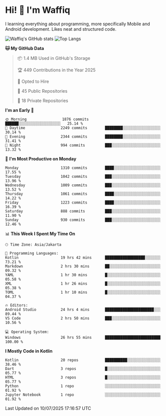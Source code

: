
# Hi! 👋 I'm Waffiq

I learning everything about programming, more specifically Mobile and Android development. Likes neat and structured code.

<!-- Get to know more about me?

<a href="https://www.linkedin.com/in/waffiqaziz/"><img src="https://img.shields.io/static/v1?label=%20&message=LinkedIn&logo=linkedin&logoColor=white&color=0A66C2&style=for-the-badge" alt="LinkedIn"></a>
<a href="https://www.instagram.com/waffiqaziz/"><img src="https://img.shields.io/static/v1?label=%20&message=instagram&logo=instagram&logoColor=white&labelColor=%23E1306C&color=%23E1306C&style=for-the-badge" alt="Instagram"></a>
<a href="https://web.facebook.com/WaffiqAziz/"><img src="https://img.shields.io/static/v1?label=%20&message=Facebook&logo=facebook&logoColor=white&color=1877F2&style=for-the-badge" alt="Facebook"></a>
<a href="https://twitter.com/waffiqaziz"><img src="https://img.shields.io/static/v1?label=%20&message=X&logo=x&logoColor=white&color=000000&style=for-the-badge" alt="X"></a> -->

![Waffiq's GitHub stats](https://github-readme-stats-eight-theta.vercel.app/api?username=waffiqaziz&show_icons=true&include_all_commits=true&count_private=true&theme=dark)
![Top Langs](https://github-readme-stats.vercel.app/api/top-langs/?username=waffiqaziz&layout=compact&langs_count=8&theme=dark)

<!--START_SECTION:waka-->
**🐱 My GitHub Data** 

> 📦 1.4 MB Used in GitHub's Storage 
 > 
> 🏆 449 Contributions in the Year 2025
 > 
> 💼 Opted to Hire
 > 
> 📜 45 Public Repositories 
 > 
> 🔑 18 Private Repositories 
 > 
**I'm an Early 🐤** 

```text
🌞 Morning                1876 commits        ██████░░░░░░░░░░░░░░░░░░░   25.14 % 
🌆 Daytime                2249 commits        ████████░░░░░░░░░░░░░░░░░   30.14 % 
🌃 Evening                2344 commits        ████████░░░░░░░░░░░░░░░░░   31.41 % 
🌙 Night                  994 commits         ███░░░░░░░░░░░░░░░░░░░░░░   13.32 % 
```
📅 **I'm Most Productive on Monday** 

```text
Monday                   1310 commits        ████░░░░░░░░░░░░░░░░░░░░░   17.55 % 
Tuesday                  1042 commits        ███░░░░░░░░░░░░░░░░░░░░░░   13.96 % 
Wednesday                1009 commits        ███░░░░░░░░░░░░░░░░░░░░░░   13.52 % 
Thursday                 1061 commits        ████░░░░░░░░░░░░░░░░░░░░░   14.22 % 
Friday                   1223 commits        ████░░░░░░░░░░░░░░░░░░░░░   16.39 % 
Saturday                 888 commits         ███░░░░░░░░░░░░░░░░░░░░░░   11.90 % 
Sunday                   930 commits         ███░░░░░░░░░░░░░░░░░░░░░░   12.46 % 
```


📊 **This Week I Spent My Time On** 

```text
🕑︎ Time Zone: Asia/Jakarta

💬 Programming Languages: 
Kotlin                   19 hrs 42 mins      ██████████████████░░░░░░░   73.21 % 
Markdown                 2 hrs 30 mins       ██░░░░░░░░░░░░░░░░░░░░░░░   09.32 % 
YAML                     1 hr 30 mins        █░░░░░░░░░░░░░░░░░░░░░░░░   05.58 % 
XML                      1 hr 26 mins        █░░░░░░░░░░░░░░░░░░░░░░░░   05.38 % 
TOML                     1 hr 10 mins        █░░░░░░░░░░░░░░░░░░░░░░░░   04.37 % 

🔥 Editors: 
Android Studio           24 hrs 4 mins       ██████████████████████░░░   89.44 % 
VS Code                  2 hrs 50 mins       ███░░░░░░░░░░░░░░░░░░░░░░   10.56 % 

💻 Operating System: 
Windows                  26 hrs 55 mins      █████████████████████████   100.00 % 
```

**I Mostly Code in Kotlin** 

```text
Kotlin                   20 repos            ██████████░░░░░░░░░░░░░░░   38.46 % 
Dart                     3 repos             █░░░░░░░░░░░░░░░░░░░░░░░░   05.77 % 
HTML                     3 repos             █░░░░░░░░░░░░░░░░░░░░░░░░   05.77 % 
Python                   1 repo              ░░░░░░░░░░░░░░░░░░░░░░░░░   01.92 % 
Jupyter Notebook         1 repo              ░░░░░░░░░░░░░░░░░░░░░░░░░   01.92 % 
```




 Last Updated on 10/07/2025 17:16:57 UTC
<!--END_SECTION:waka-->

